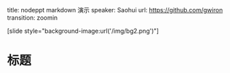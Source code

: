 title: nodeppt markdown 演示
speaker: Saohui
url: https://github.com/gwiron
transition: zoomin

[slide style="background-image:url('/img/bg2.png')"]

# 标题